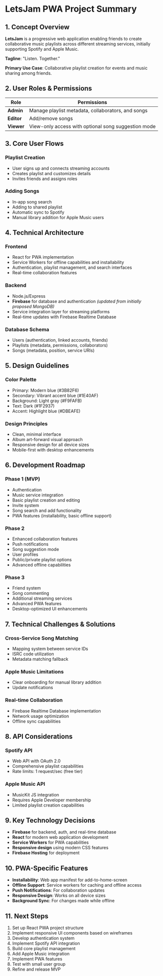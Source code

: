 # LetsJam PWA Project Summary

## 1. Concept Overview

**LetsJam** is a progressive web application enabling friends to create collaborative music playlists across different streaming services, initially supporting Spotify and Apple Music.

**Tagline**: "Listen. Together."

**Primary Use Case**: Collaborative playlist creation for events and music sharing among friends.

## 2. User Roles & Permissions

| Role | Permissions |
|------|-------------|
| **Admin** | Manage playlist metadata, collaborators, and songs |
| **Editor** | Add/remove songs |
| **Viewer** | View-only access with optional song suggestion mode |

## 3. Core User Flows

### Playlist Creation
- User signs up and connects streaming accounts
- Creates playlist and customizes details
- Invites friends and assigns roles

### Adding Songs
- In-app song search
- Adding to shared playlist
- Automatic sync to Spotify
- Manual library addition for Apple Music users

## 4. Technical Architecture

### Frontend
- React for PWA implementation
- Service Workers for offline capabilities and installability
- Authentication, playlist management, and search interfaces
- Real-time collaboration features

### Backend
- Node.js/Express
- **Firebase** for database and authentication *(updated from initially proposed MongoDB)*
- Service integration layer for streaming platforms
- Real-time updates with Firebase Realtime Database

### Database Schema
- Users (authentication, linked accounts, friends)
- Playlists (metadata, permissions, collaborators)
- Songs (metadata, position, service URIs)

## 5. Design Guidelines

### Color Palette
- Primary: Modern blue (#3B82F6)
- Secondary: Vibrant accent blue (#1E40AF)
- Background: Light gray (#F9FAFB)
- Text: Dark (#1F2937)
- Accent: Highlight blue (#DBEAFE)

### Design Principles
- Clean, minimal interface
- Album art-forward visual approach
- Responsive design for all device sizes
- Mobile-first with desktop enhancements

## 6. Development Roadmap

### Phase 1 (MVP)
- Authentication
- Music service integration
- Basic playlist creation and editing
- Invite system
- Song search and add functionality
- PWA features (installability, basic offline support)

### Phase 2
- Enhanced collaboration features
- Push notifications
- Song suggestion mode
- User profiles
- Public/private playlist options
- Advanced offline capabilities

### Phase 3
- Friend system
- Song commenting
- Additional streaming services
- Advanced PWA features
- Desktop-optimized UI enhancements

## 7. Technical Challenges & Solutions

### Cross-Service Song Matching
- Mapping system between service IDs
- ISRC code utilization
- Metadata matching fallback

### Apple Music Limitations
- Clear onboarding for manual library addition
- Update notifications

### Real-time Collaboration
- Firebase Realtime Database implementation
- Network usage optimization
- Offline sync capabilities

## 8. API Considerations

### Spotify API
- Web API with OAuth 2.0
- Comprehensive playlist capabilities
- Rate limits: 1 request/sec (free tier)

### Apple Music API
- MusicKit JS integration
- Requires Apple Developer membership
- Limited playlist creation capabilities

## 9. Key Technology Decisions

- **Firebase** for backend, auth, and real-time database
- **React** for modern web application development
- **Service Workers** for PWA capabilities
- **Responsive design** using modern CSS features
- **Firebase Hosting** for deployment

## 10. PWA-Specific Features

- **Installability**: Web app manifest for add-to-home-screen
- **Offline Support**: Service workers for caching and offline access
- **Push Notifications**: For collaboration updates
- **Responsive Design**: Works on all device sizes
- **Background Sync**: For changes made while offline

## 11. Next Steps

1. Set up React PWA project structure
2. Implement responsive UI components based on wireframes
3. Develop authentication system
4. Implement Spotify API integration
5. Build core playlist management
6. Add Apple Music integration
7. Implement PWA features
8. Test with small user group
9. Refine and release MVP